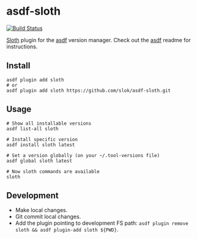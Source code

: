 # asdf-sloth

[![Build Status](https://github.com/slok/asdf-sloth/actions/workflows/ci.yml/badge.svg?branch=main)](https://github.com/slok/asdf-sloth/actions/workflows/ci.yml)

[Sloth](https://sloth.dev) plugin for the [asdf](https://github.com/asdf-vm/asdf) version manager.
Check out the [asdf](https://github.com/asdf-vm/asdf) readme for instructions.

## Install

```shell
asdf plugin add sloth
# or
asdf plugin add sloth https://github.com/slok/asdf-sloth.git
```

## Usage

```shell
# Show all installable versions
asdf list-all sloth

# Install specific version
asdf install sloth latest

# Set a version globally (on your ~/.tool-versions file)
asdf global sloth latest

# Now sloth commands are available
sloth
```

## Development

- Make local changes.
- Git commit local changes.
- Add the plugin pointing to development FS path: `asdf plugin remove sloth && asdf plugin-add sloth ${PWD}`.
